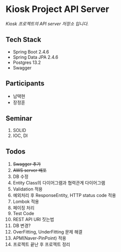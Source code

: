 # Kiosk Project API Server
*Kiosk 프로젝트의 API server 저장소 입니다.*

## Tech Stack
* Spring Boot 2.4.6
* Spring Data JPA 2.4.6
* Postgres 13.2
* Swagger

## Participants
* 남택현
* 장정훈

## Seminar
1. SOLID
2. IOC, DI

## Todos
1. ~~Swagger 추가~~
2. ~~AWS server 배포~~
3. DB 수정
3. Entity Class의 다이어그램과 협력관계 다이어그램
5. Validation 적용
4. 예외처리 후 ResponseEntity, HTTP status code 적용
7. Lombok 적용
5. 페이징 처리
5. Test Code
6. REST API URI 짓는법
8. DB 변경?
9. OverFitting, UnderFitting 문제 해결
10. APM(Naver-PinPoint) 적용
11. 프로젝트 끝난 후 프로젝트 정리

